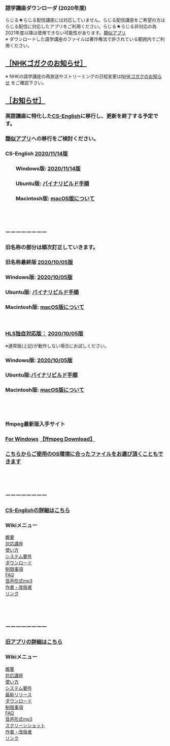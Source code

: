 ### 語学講座ダウンローダ (2020年度)      
らじる★らじる配信講座には対応していません。らじる配信講座をご希望の方はらじる配信に対応したアプリをご利用ください。らじる★らじる非対応の為2021年度以降は使用できない可能性があります。[類似アプリ](https://github.com/CSReviser/CaptureStream/wiki/類似アプリ)       
※ ダウンロードした語学講座のファイルは著作権法で許されている範囲内でご利用ください。            
## [［NHKゴガクのお知らせ］](https://www2.nhk.or.jp/gogaku/topics.cgi)   
※ NHKの語学講座の再放送やストリーミングの日程変更は[NHKゴガクのお知らせ](https://www2.nhk.or.jp/gogaku/topics.cgi) をご確認下さい。                     
## [［お知らせ］](https://github.com/CSReviser/CaptureStream/wiki/お知らせ)     
### 英語講座に特化した[CS-English](https://github.com/CSReviser/CS-English/wiki/CS-English)に移行し、更新を終了する予定です。
### [類似アプリ](https://github.com/CSReviser/CS-English/wiki/類似アプリ)への移行をご検討ください。      
### CS-English [2020/11/14版](https://github.com/CSReviser/CS-English/releases/tag/20201114)
### 　　Windows版: [2020/11/14版](https://github.com/CSReviser/CS-English/releases/download/20201114/CS-English-Windows-20201114.zip)                          
### 　　Ubuntu版: [バイナリビルド手順](https://github.com/CSReviser/CS-English/wiki/ubuntuビルド手順)                          
### 　　Macintosh版: [macOS版について](https://github.com/CSReviser/CS-English/wiki/Macintosh%E7%89%88)                          

         

                       


## 　　　                                
###  ーーーーーーーー　　　　　           
### 旧名称の部分は順次訂正していきます。                                      
### 旧名称最終版 [2020/10/05版](https://github.com/CSReviser/CaptureStream/releases/tag/20201005)     
### Windows版: [2020/10/05版](https://github.com/CSReviser/CaptureStream/releases/download/20201005/CaptureStream-Windows-20201005.zip)                          
### Ubuntu版: [バイナリビルド手順](https://github.com/CSReviser/CaptureStream/wiki/ubuntuビルド手順)                          
### Macintosh版: [macOS版について](https://github.com/CSReviser/CaptureStream/wiki/Macintosh%E7%89%88)                          
　
### [HLS独自対応版：](https://github.com/CSReviser/CaptureStream/wiki/HLS%E6%96%B9%E5%BC%8F%E7%8B%AC%E8%87%AA%E5%AF%BE%E5%BF%9C%E7%89%88)  [2020/10/05版](https://github.com/CSReviser/CaptureStream-hls/releases/tag/20201005)            
※通常版(上記)が動作しない場合にお試しください。                          
### Windows版: [2020/10/05版](https://github.com/CSReviser/CaptureStream-hls/releases/download/20201005/CaptureStream-hls-Windows-20201005.zip)                          
### Ubuntu版:[バイナリビルド手順](https://github.com/CSReviser/CaptureStream/wiki/ビルド手順(hls版))                          
### Macintosh版: [macOS版について](https://github.com/CSReviser/CaptureStream/wiki/Macintosh%E7%89%88)                          


## 　　　                                
### ffmpeg最新版入手サイト
### [For Windows](https://www.gyan.dev/ffmpeg/builds/)               [【ffmpeg Download】](https://www.ffmpeg.org/download.html)        　                
### [こちらからご使用のOS環境に合ったファイルをお選び頂くこともできます](https://ffbinaries.com/downloads)
         

                       


## 　　　                                
###  ーーーーーーーー　　　　　                         
### [CS-Englishの詳細はこちら](https://github.com/CSReviser/CS-English/wiki/CS-English)                 　　　　
### Wikiメニュー     
[概要](https://github.com/CSReviser/CS-English/wiki/%E6%A6%82%E8%A6%81)   
[対応講座](https://github.com/CSReviser/CS-English/wiki/%E5%AF%BE%E5%BF%9C%E8%AC%9B%E5%BA%A7)    
[使い方](https://github.com/CSReviser/CS-English/wiki/%E4%BD%BF%E3%81%84%E6%96%B9)   
[システム要件](https://github.com/CSReviser/CS-English/wiki/%E3%82%B7%E3%82%B9%E3%83%86%E3%83%A0%E8%A6%81%E4%BB%B6)    
[ダウンロード](https://github.com/CSReviser/CS-English/wiki/%E3%83%80%E3%82%A6%E3%83%B3%E3%83%AD%E3%83%BC%E3%83%89)   
[制限事項](https://github.com/CSReviser/CS-English/wiki/%E5%88%B6%E9%99%90%E4%BA%8B%E9%A0%85)   
[FAQ](https://github.com/CSReviser/CS-English/wiki/FAQ)   
[音声形式mp3](https://github.com/CSReviser/CaptureStream/wiki/%E9%9F%B3%E5%A3%B0%E5%BD%A2%E5%BC%8Fmp3)           
[作者・改版者](https://github.com/CSReviser/CaptureStream/wiki/作者・改版者)   
[リンク](https://github.com/CSReviser/CaptureStream/wiki/リンク)   


         

                       


## 　　　                                                        
###  ーーーーーーーー　　　　　                        
### [旧アプリの詳細はこちら](https://github.com/CSReviser/CaptureStream/wiki/CaptureStream)                 　　　
### Wikiメニュー     
[概要](https://github.com/CSReviser/CaptureStream/wiki/%E6%A6%82%E8%A6%81)   
[対応講座](https://github.com/CSReviser/CaptureStream/wiki/%E5%AF%BE%E5%BF%9C%E8%AC%9B%E5%BA%A7)    
[使い方](https://github.com/CSReviser/CaptureStream/wiki/%E4%BD%BF%E3%81%84%E6%96%B9)   
[システム要件](https://github.com/CSReviser/CaptureStream/wiki/%E3%82%B7%E3%82%B9%E3%83%86%E3%83%A0%E8%A6%81%E4%BB%B6)    
[最新リリース](https://github.com/CSReviser/CaptureStream/wiki/%E6%9C%80%E6%96%B0%E3%83%AA%E3%83%AA%E3%83%BC%E3%82%B9)   
[ダウンロード](https://github.com/CSReviser/CaptureStream/wiki/%E3%83%80%E3%82%A6%E3%83%B3%E3%83%AD%E3%83%BC%E3%83%89)   
[制限事項](https://github.com/CSReviser/CaptureStream/wiki/%E5%88%B6%E9%99%90%E4%BA%8B%E9%A0%85)   
[FAQ](https://github.com/CSReviser/CaptureStream/wiki/FAQ)   
[音声形式mp3](https://github.com/CSReviser/CaptureStream/wiki/%E9%9F%B3%E5%A3%B0%E5%BD%A2%E5%BC%8Fmp3)           
[スクリーンショット](https://github.com/CSReviser/CaptureStream/wiki/スクリーンショット)   
[作者・改版者](https://github.com/CSReviser/CaptureStream/wiki/作者・改版者)   
[リンク](https://github.com/CSReviser/CaptureStream/wiki/リンク)   

